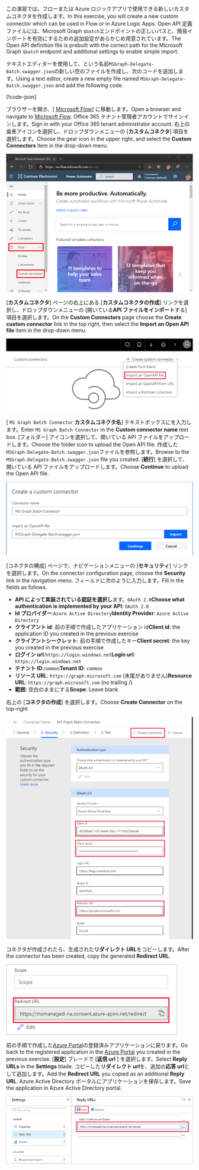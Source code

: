 <!-- markdownlint-disable MD002 MD041 -->

<span data-ttu-id="c4f96-101">この演習では、フローまたは Azure ロジックアプリで使用できる新しいカスタムコネクタを作成します。</span><span class="sxs-lookup"><span data-stu-id="c4f96-101">In this exercise, you will create a new custom connector which can be used in Flow or in Azure Logic Apps.</span></span> <span data-ttu-id="c4f96-102">Open API 定義ファイルには、Microsoft Graph `$batch`エンドポイントの正しいパスと、簡易インポートを有効にするための追加設定があらかじめ用意されています。</span><span class="sxs-lookup"><span data-stu-id="c4f96-102">The Open API definition file is prebuilt with the correct path for the Microsoft Graph `$batch` endpoint and additional settings to enable simple import.</span></span>

<span data-ttu-id="c4f96-103">テキストエディターを使用して、という名前`MSGraph-Delegate-Batch.swagger.json`の新しい空のファイルを作成し、次のコードを追加します。</span><span class="sxs-lookup"><span data-stu-id="c4f96-103">Using a text editor, create a new empty file named `MSGraph-Delegate-Batch.swagger.json` and add the following code.</span></span>

[!code-json[](../LabFiles/MSGraph-Delegate-Batch.swagger.json)]

<span data-ttu-id="c4f96-104">ブラウザーを開き、[ [Microsoft Flow](https://flow.microsoft.com)] に移動します。</span><span class="sxs-lookup"><span data-stu-id="c4f96-104">Open a browser and navigate to [Microsoft Flow](https://flow.microsoft.com).</span></span> <span data-ttu-id="c4f96-105">Office 365 テナント管理者アカウントでサインインします。</span><span class="sxs-lookup"><span data-stu-id="c4f96-105">Sign in with your Office 365 tenant administrator account.</span></span> <span data-ttu-id="c4f96-106">右上の歯車アイコンを選択し、ドロップダウンメニューの [**カスタムコネクタ**] 項目を選択します。</span><span class="sxs-lookup"><span data-stu-id="c4f96-106">Choose the gear icon in the upper right, and select the **Custom Connectors** item in the drop-down menu.</span></span>

![Microsoft Flow のドロップダウンメニューのスクリーンショット](./images/flow-conn1.png)

<span data-ttu-id="c4f96-108">[**カスタムコネクタ**] ページの右上にある [**カスタムコネクタの作成**] リンクを選択し、ドロップダウンメニューの [開いている**API ファイルをインポート**する] 項目を選択します。</span><span class="sxs-lookup"><span data-stu-id="c4f96-108">On the **Custom Connectors** page choose the **Create custom connector** link in the top right, then select the **Import an Open API file** item in the drop-down menu.</span></span>

 ![Microsoft Flow の [カスタムコネクタの作成] ドロップダウンメニューのスクリーンショット](./images/flow-conn2.png)

<span data-ttu-id="c4f96-110">[ `MS Graph Batch Connector` **カスタムコネクタ名**] テキストボックスにを入力します。</span><span class="sxs-lookup"><span data-stu-id="c4f96-110">Enter `MS Graph Batch Connector` in the **Custom connector name** text box.</span></span> <span data-ttu-id="c4f96-111">[フォルダー] アイコンを選択して、開いている API ファイルをアップロードします。</span><span class="sxs-lookup"><span data-stu-id="c4f96-111">Choose the folder icon to upload the Open API file.</span></span> <span data-ttu-id="c4f96-112">作成した`MSGraph-Delegate-Batch.swagger.json`ファイルを参照します。</span><span class="sxs-lookup"><span data-stu-id="c4f96-112">Browse to the `MSGraph-Delegate-Batch.swagger.json` file you created.</span></span> <span data-ttu-id="c4f96-113">[**続行**] を選択して、開いている API ファイルをアップロードします。</span><span class="sxs-lookup"><span data-stu-id="c4f96-113">Choose **Continue** to upload the Open API file.</span></span>

 ![[カスタムコネクタの作成] ダイアログのスクリーンショット](./images/flow-conn3.png)

<span data-ttu-id="c4f96-115">[コネクタの構成] ページで、ナビゲーションメニューの [**セキュリティ**] リンクを選択します。</span><span class="sxs-lookup"><span data-stu-id="c4f96-115">On the connector configuration page, choose the **Security** link in the navigation menu.</span></span> <span data-ttu-id="c4f96-116">フィールドに次のように入力します。</span><span class="sxs-lookup"><span data-stu-id="c4f96-116">Fill in the fields as follows.</span></span>

- <span data-ttu-id="c4f96-117">**API によって実装されている認証を選択し**ます。`OAuth 2.0`</span><span class="sxs-lookup"><span data-stu-id="c4f96-117">**Choose what authentication is implemented by your API**: `OAuth 2.0`</span></span>
- <span data-ttu-id="c4f96-118">**Id プロバイダー**:`Azure Active Directory`</span><span class="sxs-lookup"><span data-stu-id="c4f96-118">**Identity Provider**: `Azure Active Directory`</span></span>
- <span data-ttu-id="c4f96-119">**クライアント id**: 前の手順で作成したアプリケーション id</span><span class="sxs-lookup"><span data-stu-id="c4f96-119">**Client id**: the application ID you created in the previous exercise</span></span>
- <span data-ttu-id="c4f96-120">**クライアントシークレット**: 前の手順で作成したキー</span><span class="sxs-lookup"><span data-stu-id="c4f96-120">**Client secret**: the key you created in the previous exercise</span></span>
- <span data-ttu-id="c4f96-121">**ログイン url**:`https://login.windows.net`</span><span class="sxs-lookup"><span data-stu-id="c4f96-121">**Login url**: `https://login.windows.net`</span></span>
- <span data-ttu-id="c4f96-122">**テナント ID**:`common`</span><span class="sxs-lookup"><span data-stu-id="c4f96-122">**Tenant ID**: `common`</span></span>
- <span data-ttu-id="c4f96-123">**リソース URL**: `https://graph.microsoft.com` (末尾がありません)</span><span class="sxs-lookup"><span data-stu-id="c4f96-123">**Resource URL**: `https://graph.microsoft.com` (no trailing /)</span></span>
- <span data-ttu-id="c4f96-124">**範囲**: 空白のままにする</span><span class="sxs-lookup"><span data-stu-id="c4f96-124">**Scope**: Leave blank</span></span>

<span data-ttu-id="c4f96-125">右上の [**コネクタの作成**] を選択します。</span><span class="sxs-lookup"><span data-stu-id="c4f96-125">Choose **Create Connector** on the top-right</span></span>

![コネクタ構成の [セキュリティ] タブのスクリーンショット](./images/flow-conn4.png)

<span data-ttu-id="c4f96-127">コネクタが作成されたら、生成された**リダイレクト URL**をコピーします。</span><span class="sxs-lookup"><span data-stu-id="c4f96-127">After the connector has been created, copy the generated **Redirect URL**.</span></span>

![生成されたリダイレクト URL のスクリーンショット](./images/flow-conn5.png)

<span data-ttu-id="c4f96-129">前の手順で作成した[Azure Portal](https://aad.portal.azure.com)の登録済みアプリケーションに戻ります。</span><span class="sxs-lookup"><span data-stu-id="c4f96-129">Go back to the registered application in the [Azure Portal](https://aad.portal.azure.com) you created in the previous exercise.</span></span> <span data-ttu-id="c4f96-130">[**設定**] ブレードで [**返信 url** ] を選択します。</span><span class="sxs-lookup"><span data-stu-id="c4f96-130">Select **Reply URLs** in the **Settings** blade.</span></span> <span data-ttu-id="c4f96-131">コピーした**リダイレクト url**を、追加の**応答 url**として追加します。</span><span class="sxs-lookup"><span data-stu-id="c4f96-131">Add the **Redirect URL** you copied as an additional **Reply URL**.</span></span> <span data-ttu-id="c4f96-132">Azure Active Directory ポータルにアプリケーションを保存します。</span><span class="sxs-lookup"><span data-stu-id="c4f96-132">Save the application in Azure Active Directory portal.</span></span>

![Azure portal の応答 Url ブレードのスクリーンショット](./images/flow-conn6.png)
